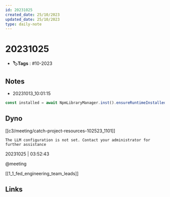 ```yaml
---
id: 20231025
created_date: 25/10/2023
updated_date: 25/10/2023
type: daily-note
---
```


# 20231025
- **🏷️Tags** : #10-2023  

## Notes
- 20231013_10:01:15

```js
const installed = await NpmLibraryManager.inst().ensureRuntimeInstalled(Js.Runtime.forName("js-ide-server-node")); 
```

## Dyno

[[c3/meeting/catch-project-resources-102523_1101]] 

`The LLM configuration is not set. Contact your administrator for further assistance` 

20231025 | 03:52:43

@meeting 

[[1_1_fed_engineering_team_leads]] 
## Links
